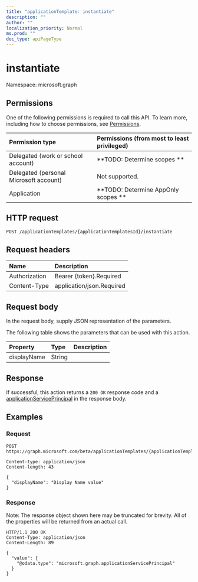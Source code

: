 ```yaml
---
title: "applicationTemplate: instantiate"
description: ""
author: ""
localization_priority: Normal
ms.prod: ""
doc_type: apiPageType
---
```


# instantiate

Namespace: microsoft.graph



## Permissions
One of the following permissions is required to call this API. To learn more, including how to choose permissions, see [Permissions](/concepts/permissions-reference.md).

|Permission type|Permissions (from most to least privileged)|
|:---|:---|
|Delegated (work or school account)|**TODO: Determine scopes **|
|Delegated (personal Microsoft account)|Not supported.|
|Application|**TODO: Determine AppOnly scopes **|

## HTTP request
<!-- {
  "blockType": "ignored"
}
-->
``` http
POST /applicationTemplates/{applicationTemplatesId}/instantiate
```

## Request headers
|Name|Description|
|:---|:---|
|Authorization|Bearer {token}.Required|
|Content-Type|application/json.Required|

## Request body
In the request body, supply JSON representation of the parameters.

The following table shows the parameters that can be used with this action.

|Property|Type|Description|
|:---|:---|:---|
|displayName|String||



## Response
If successful, this action returns a `200 OK` response code and a [applicationServicePrincipal](../resources/applicationserviceprincipal.md) in the response body.

## Examples

### Request
<!-- {
  "blockType": "request",
  "name": "applicationtemplate_instantiate"
}
-->
``` http
POST https://graph.microsoft.com/beta/applicationTemplates/{applicationTemplatesId}/instantiate

Content-type: application/json
Content-length: 43

{
  "displayName": "Display Name value"
}
```

### Response
Note: The response object shown here may be truncated for brevity. All of the properties will be returned from an actual call.
<!-- {
  "blockType": "response",
  "truncated": true,
  "@odata.type": "microsoft.graph.applicationserviceprincipal"
}
-->
``` http
HTTP/1.1 200 OK
Content-Type: application/json
Content-Length: 89

{
  "value": {
    "@odata.type": "microsoft.graph.applicationServicePrincipal"
  }
}
```

